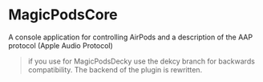 # MagicPodsCore

A console application for controlling AirPods and a description of the AAP protocol (Apple Audio Protocol)

> if you use for MagicPodsDecky use the dekcy branch for backwards compatibility. The backend of the plugin is rewritten.